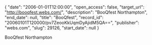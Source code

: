 {
  "date": "2006-01-01T12:00:00", 
  "open_access": false, 
  "target_url": "http://booqfest.webs.com/", 
  "description": "BooQfest Northampton", 
  "end_date": null, 
  "title": "BooQfest", 
  "record_id": "20060101T120000/pv7ZeooKkUqmDyAjidM5QA==", 
  "publisher": "webs.com", 
  "slug": 29126, 
  "start_date": null
}

BooQfest Northampton
